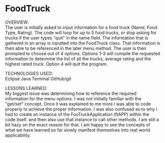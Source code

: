 # FoodTruck

OVERVIEW:                                                                                                     
The user is initially asked to input information for a food truck (Name, Food Type, Rating).
The code will loop for up to 5 food trucks, or stop asking for trucks if the user types "quit" in the
name field.
The information that is gathered in an array is inputted into the FoodTruck class. That information is then able to be referenced in the later menu method. The user is then prompted to choose out of 4 options. Options 1-3 will compile the requested information to determine the list of all the trucks, average rating and the highest rated truck. Option 4 will quit the program.

TECHNOLOGIES USED:                                                                                           
Eclipse
Java
Terminal
GitHub/git

LESSONS LEARNED:                                                                                             
My biggest issue was determining how to reference the required information for the menu options. I was not initially familiar with the "get/set" concept. Once it was explained to me more i was able to code properly to achieve the proper information.
I was also confused as to why i had to create an instance of the FooTruckApplication (ftAPP) within the code itself.  and then also use that instance to call other methods. I am still a bit hazy on the exact reason for that.
I am happy to see the concepts of what we have learned so far slowly manifest themselves into real world applicability.  
